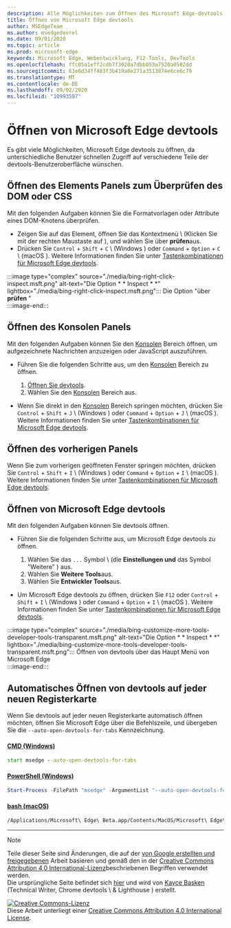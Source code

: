 ```yaml
---
description: Alle Möglichkeiten zum Öffnen des Microsoft Edge-devtools
title: Öffnen von Microsoft Edge devtools
author: MSEdgeTeam
ms.author: msedgedevrel
ms.date: 09/01/2020
ms.topic: article
ms.prod: microsoft-edge
keywords: Microsoft Edge, Webentwicklung, F12-Tools, DevTools
ms.openlocfilehash: ffc05a1eff2cdb7f3020a7dbb853a7520a0502dd
ms.sourcegitcommit: 63e6d34ff483f3b419a0e271a3513874e6ce6c79
ms.translationtype: MT
ms.contentlocale: de-DE
ms.lasthandoff: 09/02/2020
ms.locfileid: "10993597"
---
```

<!-- Copyright Kayce Basques 

   Licensed under the Apache License, Version 2.0 (the "License");
   you may not use this file except in compliance with the License.
   You may obtain a copy of the License at

       https://www.apache.org/licenses/LICENSE-2.0

   Unless required by applicable law or agreed to in writing, software
   distributed under the License is distributed on an "AS IS" BASIS,
   WITHOUT WARRANTIES OR CONDITIONS OF ANY KIND, either express or implied.
   See the License for the specific language governing permissions and
   limitations under the License. -->

# Öffnen von Microsoft Edge devtools  

Es gibt viele Möglichkeiten, Microsoft Edge devtools zu öffnen, da unterschiedliche Benutzer schnellen Zugriff auf verschiedene Teile der devtools-Benutzeroberfläche wünschen.  

## Öffnen des Elements Panels zum Überprüfen des DOM oder CSS  

Mit den folgenden Aufgaben können Sie die Formatvorlagen oder Attribute eines DOM-Knotens überprüfen.

*   Zeigen Sie auf das Element, öffnen Sie das Kontextmenü \ (Klicken Sie mit der rechten Maustaste auf \), und wählen Sie über **prüfen**aus.  
*   Drücken Sie `Control` + `Shift` + `C` \ (Windows \) oder `Command` + `Option` + `C` \ (macOS \).  Weitere Informationen finden Sie unter [Tastenkombinationen für Microsoft Edge devtools][DevToolsShortcuts].  

:::image type="complex" source="./media/bing-right-click-inspect.msft.png" alt-text="Die Option * * Inspect * *" lightbox="./media/bing-right-click-inspect.msft.png":::
   Die Option "über **prüfen** "  
:::image-end:::  

<!--See [Get Started With Viewing And Changing CSS][GetStartedCSS].  -->  

## Öffnen des Konsolen Panels  

Mit den folgenden Aufgaben können Sie den [Konsolen][DevToolsConsoleIndex] Bereich öffnen, um aufgezeichnete Nachrichten anzuzeigen oder JavaScript auszuführen.  

*   Führen Sie die folgenden Schritte aus, um den [Konsolen][DevToolsConsoleIndex] Bereich zu öffnen.  
    
    1.  [Öffnen Sie devtools](#open-microsoft-edge-devtools).  
    1.  Wählen Sie den [Konsolen][DevToolsConsoleIndex] Bereich aus.  

*   Wenn Sie direkt in den [Konsolen][DevToolsConsoleIndex] Bereich springen möchten, drücken Sie `Control` + `Shift` + `J` \ (Windows \) oder `Command` + `Option` + `J` \ (macOS \).  Weitere Informationen finden Sie unter [Tastenkombinationen für Microsoft Edge devtools][DevToolsShortcuts].  

<!--See [Get Started With The Console][ConsoleGetStarted].  -->

## Öffnen des vorherigen Panels  

Wenn Sie zum vorherigen geöffneten Fenster springen möchten, drücken Sie `Control` + `Shift` + `I` \ (Windows \) oder `Command` + `Option` + `I` \ (macOS \).  Weitere Informationen finden Sie unter [Tastenkombinationen für Microsoft Edge devtools][DevToolsShortcuts].  

## Öffnen von Microsoft Edge devtools  

Mit den folgenden Aufgaben können Sie devtools öffnen.  

*   Führen Sie die folgenden Schritte aus, um Microsoft Edge devtools zu öffnen.  
    
    1.  Wählen Sie das  `...` Symbol \ (die **Einstellungen und** das Symbol "Weitere" \) aus.  
    1.  Wählen Sie **Weitere Tools**aus.  
    1.  Wählen Sie **Entwickler Tools**aus.  
    
*   Um Microsoft Edge devtools zu öffnen, drücken Sie `F12` oder `Control` + `Shift` + `I` \ (Windows \) oder `Command` + `Option` + `I` \ (macOS \).  Weitere Informationen finden Sie unter [Tastenkombinationen für Microsoft Edge devtools][DevToolsShortcuts].  

:::image type="complex" source="./media/bing-customize-more-tools-developer-tools-transparent.msft.png" alt-text="Die Option * * Inspect * *" lightbox="./media/bing-customize-more-tools-developer-tools-transparent.msft.png":::
   Öffnen von devtools über das Haupt Menü von Microsoft Edge  
:::image-end:::  

## Automatisches Öffnen von devtools auf jeder neuen Registerkarte  

Wenn Sie devtools auf jeder neuen Registerkarte automatisch öffnen möchten, öffnen Sie Microsoft Edge über die Befehlszeile, und übergeben Sie die `--auto-open-devtools-for-tabs` Kennzeichnung.  

#### [CMD (Windows)](#tab/cmd-windows/)  

<a id="selenium-tools-install"></a>  

```cmd
start msedge --auto-open-devtools-for-tabs
```  

#### [PowerShell (Windows)](#tab/powershell-windows/)  

<a id="selenium-tools-install"></a>  

```powershell
Start-Process -FilePath "msedge" -ArgumentList "--auto-open-devtools-for-tabs"
```  

#### [bash (macOS)](#tab/bash-macos/)  

<a id="selenium-tools-install"></a>  

```bash
/Applications/Microsoft\ Edge\ Beta.app/Contents/MacOS/Microsoft\ Edge\ Beta --auto-open-devtools-for-tabs
```  

* * *  

<!-- links -->  

[DevToolsConsoleIndex]: ./console/index.md "Übersicht über die Konsole | Microsoft docs"  
[DevtoolsShortcuts]: ./shortcuts.md "Microsoft Edge devtools-Tastenkombinationen – Microsoft docs"  

<!--[ConsoleGetStarted]: /microsoft-edge/devtools-guide-chromium/console/get-started ""  -->  
<!--[GetStartedCSS]: /microsoft-edge/devtools-guide-chromium/css "CSS"  -->

> [!NOTE]
> Teile dieser Seite sind Änderungen, die auf der [von Google erstellten und freigegebenen][GoogleSitePolicies] Arbeit basieren und gemäß den in der [Creative Commons Attribution 4,0 International-Lizenz][CCA4IL]beschriebenen Begriffen verwendet werden.  
> Die ursprüngliche Seite befindet sich [hier](https://developers.google.com/web/tools/chrome-devtools/open) und wird von [Kayce Basken][KayceBasques] (Technical Writer, Chrome devtools \ & Lighthouse \) erstellt.  

[![Creative Commons-Lizenz][CCby4Image]][CCA4IL]  
Diese Arbeit unterliegt einer [Creative Commons Attribution 4.0 International License][CCA4IL].  

[CCA4IL]: https://creativecommons.org/licenses/by/4.0  
[CCby4Image]: https://i.creativecommons.org/l/by/4.0/88x31.png  
[GoogleSitePolicies]: https://developers.google.com/terms/site-policies  
[KayceBasques]: https://developers.google.com/web/resources/contributors/kaycebasques  
